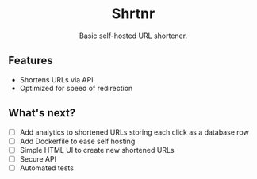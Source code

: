 <div align="center">
  <h1>Shrtnr</h1>
  <p>Basic self-hosted URL shortener.</p>
</div>

## Features

- Shortens URLs via API
- Optimized for speed of redirection

## What's next?

- [ ] Add analytics to shortened URLs storing each click as a database row
- [ ] Add Dockerfile to ease self hosting
- [ ] Simple HTML UI to create new shortened URLs
- [ ] Secure API
- [ ] Automated tests
